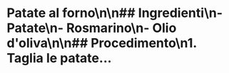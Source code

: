 # Patate al forno\n\n## Ingredienti\n- Patate\n- Rosmarino\n- Olio d'oliva\n\n## Procedimento\n1. Taglia le patate...
